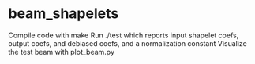 # beam_shapelets
Compile code with make
Run ./test which reports input shapelet coefs, output coefs, and debiased coefs, and a normalization constant
Visualize the test beam with plot_beam.py
